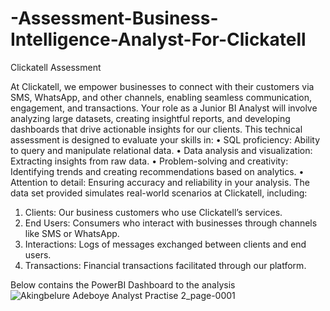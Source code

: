 # -Assessment-Business-Intelligence-Analyst-For-Clickatell
Clickatell Assessment

At Clickatell, we empower businesses to connect with their customers via SMS,
WhatsApp, and other channels, enabling seamless communication, engagement, and
transactions. Your role as a Junior BI Analyst will involve analyzing large datasets,
creating insightful reports, and developing dashboards that drive actionable insights
for our clients.
This technical assessment is designed to evaluate your skills in:
• SQL proficiency: Ability to query and manipulate relational data.
• Data analysis and visualization: Extracting insights from raw data.
• Problem-solving and creativity: Identifying trends and creating
recommendations based on analytics.
• Attention to detail: Ensuring accuracy and reliability in your analysis.
The data set provided simulates real-world scenarios at Clickatell, including:
1. Clients: Our business customers who use Clickatell’s services.
2. End Users: Consumers who interact with businesses through channels like SMS
or WhatsApp.
3. Interactions: Logs of messages exchanged between clients and end users.
4. Transactions: Financial transactions facilitated through our platform.

Below contains the PowerBI Dashboard to the analysis
![Akingbelure Adeboye Analyst Practise 2_page-0001](https://github.com/user-attachments/assets/e4d26a5f-4218-4ec0-a170-ca0309bc8591)
